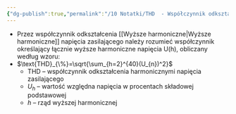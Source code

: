 ```yaml
---
{"dg-publish":true,"permalink":"/10 Notatki/THD  - Współczynnik odkształcenia napięcia w SEE/","tags":["wiedza/definicja"]}
---
```


* Przez współczynnik odkształcenia [[Wyższe harmoniczne\|Wyższe harmoniczne]] napięcia zasilającego należy rozumieć współczynnik określający łącznie wyższe harmoniczne napięcia U(h), obliczany według wzoru:
* $\text{THD}_{\%}=\sqrt{\sum_{h=2}^{40}(U_{n})^2}$
	* $\text{THD}$ – współczynnik odkształcenia harmonicznymi napięcia zasilającego
	* $U_{h}$ – wartość względna napięcia w procentach składowej podstawowej
	* $h$ – rząd wyższej harmonicznej